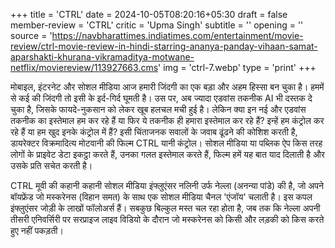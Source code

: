 +++
title = 'CTRL'
date = 2024-10-05T08:20:16+05:30
draft = false
member-review = 'CTRL'
critic = 'Upma Singh'
subtitle = ''
opening = ''
source = 'https://navbharattimes.indiatimes.com/entertainment/movie-review/ctrl-movie-review-in-hindi-starring-ananya-panday-vihaan-samat-aparshakti-khurana-vikramaditya-motwane-netflix/moviereview/113927663.cms'
img = 'ctrl-7.webp'
type = 'print'
+++

मोबाइल, इंटरनेट और सोशल मीडिया आज हमारी जिंदगी का एक बड़ा और अहम हिस्सा बन चुका है। हममें से कई की जिंदगी तो इसी के इर्द-गिर्द घूमती है। उस पर, अब ज्यादा एडवांस तकनीक AI भी दस्तक दे चुका है, जिसके फायदे-नुकसान को लेकर खूब हलचल मची हुई है। लेकिन क्या इन नई और एडवांस तकनीक का इस्तेमाल हम कर रहे हैं या फिर ये तकनीक ही हमारा इस्तेमाल कर रहे हैं? इन्हें हम कंट्रोल कर रहे हैं या हम खुद इनके कंट्रोल में हैं? इसी चिंताजनक सवालों के जवाब ढूंढने की कोशिश करती है, डायरेक्टर विक्रमादित्य मोटवानी की फिल्म CTRL यानी कंट्रोल। सोशल मीडिया या पब्लिक ऐप किस तरह लोगों के प्राइवेट डेटा इकट्ठा करते हैं, उनका गलत इस्तेमाल करते हैं, फिल्म हमें यह बात याद दिलाती है और उसके प्रति सचेत करती है।

CTRL मूवी की कहानी
कहानी सोशल मीडिया इंफ्लुएंसर नलिनी उर्फ नेल्ला (अनन्या पांडे) की है, जो अपने बॉयफ्रेंड जो मस्करेनस (विहान समत) के साथ एक सोशल मीडिया चैनल 'एंजॉय' चलाती है। इस कपल इंफ्लुएंसर जोड़ी के लाखों फॉलोअर्स हैं। सबकुछ बिल्कुल मस्त चल रहा होता है, जब तक कि नेल्ला अपनी तीसरी एनिवर्सिरी पर सरप्राइज लाइव विडियो के दौरान जो मस्‍करेनस को किसी और लड़की को किस करते हुए नहीं पकड़ती।

